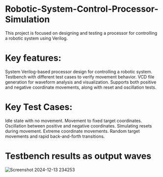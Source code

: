 # Robotic-System-Control-Processor-Simulation
This project is focused on designing and testing a processor for controlling a robotic system using Verilog. 
# Key features:

System Verilog-based processor design for controlling a robotic system.
Testbench with different test cases to verify movement behavior.
VCD file generation for waveform analysis and visualization.
Supports both positive and negative coordinate movements, along with reset and oscillation tests.
# Key Test Cases:
Idle state with no movement.
Movement to fixed target coordinates.
Oscillation between positive and negative coordinates.
Simulating resets during movement.
Extreme coordinate movements.
Random target movements and rapid back-and-forth transitions.
#
# Testbench results as output waves
![Screenshot 2024-12-13 234253](https://github.com/user-attachments/assets/0a24b324-a0a3-4f81-9a15-efe893669088)

